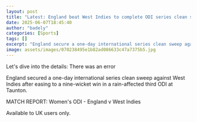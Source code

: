 ```yaml
---
layout: post
title: "Latest: England beat West Indies to complete ODI series clean sweep"
date: 2025-06-07T18:45:40
author: "badely"
categories: [Sports]
tags: []
excerpt: "England secure a one-day international series clean sweep against West Indies after easing to a nine-wicket win in a rain-affected third ODI at Taunto"
image: assets/images/070238495e1b82ad086633c47a7375b5.jpg
---
```


Let's dive into the details: There was an error

England secured a one-day international series clean sweep against West Indies after easing to a nine-wicket win in a rain-affected third ODI at Taunton.

MATCH REPORT: Women's ODI - England v West Indies

Available to UK users only.

